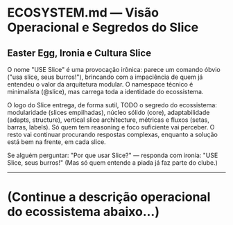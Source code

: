 # ECOSYSTEM.md — Visão Operacional e Segredos do Slice

## Easter Egg, Ironia e Cultura Slice

O nome "USE Slice" é uma provocação irônica: parece um comando óbvio ("usa slice, seus burros!"), brincando com a impaciência de quem já entendeu o valor da arquitetura modular. O namespace técnico é minimalista (@slice), mas carrega toda a identidade do ecossistema.

O logo do Slice entrega, de forma sutil, TODO o segredo do ecossistema: modularidade (slices empilhadas), núcleo sólido (core), adaptabilidade (adapts, structure), vertical slice architecture, métricas e fluxos (setas, barras, labels). Só quem tem reasoning e foco suficiente vai perceber. O resto vai continuar procurando respostas complexas, enquanto a solução está bem na frente, em cada slice.

Se alguém perguntar: "Por que usar Slice?" — responda com ironia: "USE Slice, seus burros!" (Mas só quem entende a piada já faz parte do clube.)

---

# (Continue a descrição operacional do ecossistema abaixo...)
